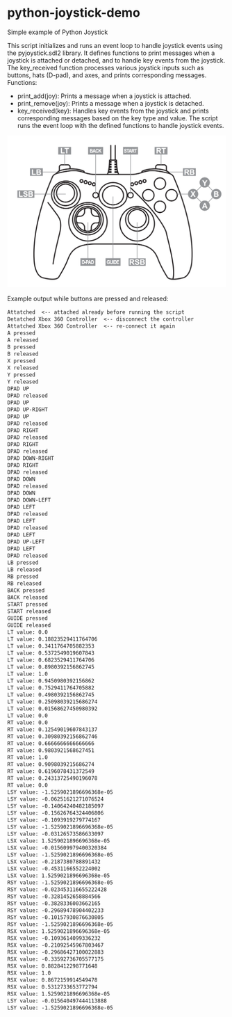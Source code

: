 # python-joystick-demo
Simple example of Python Joystick

This script initializes and runs an event loop to handle joystick events using the pyjoystick.sdl2 library.
It defines functions to print messages when a joystick is attached or detached, and to handle key events from the joystick.
The key_received function processes various joystick inputs such as buttons, hats (D-pad), and axes, and prints corresponding messages.
Functions:
- print_add(joy): Prints a message when a joystick is attached.
- print_remove(joy): Prints a message when a joystick is detached.
- key_received(key): Handles key events from the joystick and prints corresponding messages based on the key type and value.
The script runs the event loop with the defined functions to handle joystick events.

![joystick buttons](static/joystick.png)


Example output while buttons are pressed and released:
```
Attatched  <-- attached already before running the script
Detatched Xbox 360 Controller  <-- disconnect the controller
Attatched Xbox 360 Controller  <-- re-connect it again
A pressed
A released
B pressed
B released
X pressed
X released
Y pressed
Y released
DPAD UP
DPAD released
DPAD UP
DPAD UP-RIGHT
DPAD UP
DPAD released
DPAD RIGHT
DPAD released
DPAD RIGHT
DPAD released
DPAD DOWN-RIGHT
DPAD RIGHT
DPAD released
DPAD DOWN
DPAD released
DPAD DOWN
DPAD DOWN-LEFT
DPAD LEFT
DPAD released
DPAD LEFT
DPAD released
DPAD LEFT
DPAD UP-LEFT
DPAD LEFT
DPAD released
LB pressed
LB released
RB pressed
RB released
BACK pressed
BACK released
START pressed
START released
GUIDE pressed
GUIDE released
LT value: 0.0
LT value: 0.18823529411764706
LT value: 0.3411764705882353
LT value: 0.5372549019607843
LT value: 0.6823529411764706
LT value: 0.8980392156862745
LT value: 1.0
LT value: 0.9450980392156862
LT value: 0.7529411764705882
LT value: 0.4980392156862745
LT value: 0.25098039215686274
LT value: 0.01568627450980392
LT value: 0.0
RT value: 0.0
RT value: 0.12549019607843137
RT value: 0.30980392156862746
RT value: 0.6666666666666666
RT value: 0.9803921568627451
RT value: 1.0
RT value: 0.9098039215686274
RT value: 0.6196078431372549
RT value: 0.24313725490196078
RT value: 0.0
LSY value: -1.5259021896696368e-05
LSY value: -0.06251621271076524
LSY value: -0.14064240482185097
LSY value: -0.15626764324406806
LSY value: -0.1093919279774167
LSY value: -1.5259021896696368e-05
LSY value: -0.03126573586633097
LSX value: 1.5259021896696368e-05
LSX value: -0.015609979400320384
LSY value: -1.5259021896696368e-05
LSX value: -0.2187380788891432
LSX value: -0.4531166552224002
LSX value: 1.5259021896696368e-05
RSY value: -1.5259021896696368e-05
RSY value: -0.023453116655222428
RSY value: -0.3281452658884566
RSY value: -0.3828336003662165
RSY value: -0.29689478904402233
RSY value: -0.10157930876630805
RSY value: -1.5259021896696368e-05
RSX value: 1.5259021896696368e-05
RSX value: -0.1093614099336232
RSX value: -0.21092545967803467
RSX value: -0.29686427100022883
RSX value: -0.33592736705577175
RSX value: 0.8828412298771648
RSX value: 1.0
RSX value: 0.8672159914549478
RSX value: 0.5312733653772794
RSX value: 1.5259021896696368e-05
LSY value: -0.015640497444113888
LSY value: -1.5259021896696368e-05
```
